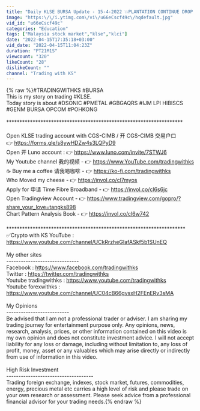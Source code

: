```yaml
---
title: "Daily KLSE BURSA Update - 15-4-2022 💥PLANTATION CONTINUE DROP 💥METAL STOCKS REBOUND?💥"
image: "https:\/\/i.ytimg.com\/vi\/u66eCscf49c\/hqdefault.jpg"
vid_id: "u66eCscf49c"
categories: "Education"
tags: ["Malaysia stock market","klse","klci"]
date: "2022-04-15T17:35:18+03:00"
vid_date: "2022-04-15T11:04:23Z"
duration: "PT21M1S"
viewcount: "320"
likeCount: "28"
dislikeCount: ""
channel: "Trading with KS"
---
```

{% raw %}#TRADINGWITHKS #BURSA<br />This is my story on trading #KLSE​.<br />Today story is about  #DSONIC #PMETAL #GBGAQRS #IJM LPI HIBISCS #GENM BURSA OPCOM #POHKONG<br /><br />*******************************************************************<br /><br />Open KLSE trading account  with CGS-CIMB / 开 CGS-CIMB 交易户口<br />👉 <a rel="nofollow" target="blank" href="https://forms.gle/s8ywHDZw4s3LQPyD9">https://forms.gle/s8ywHDZw4s3LQPyD9</a><br />Open 开 Luno account : 👉 <a rel="nofollow" target="blank" href="https://www.luno.com/invite/7STWJ6">https://www.luno.com/invite/7STWJ6</a><br />My Youtube channel 我的视频 - 👉 <a rel="nofollow" target="blank" href="https://www.YouTube.com/tradingwithks">https://www.YouTube.com/tradingwithks</a><br />☕ Buy me a coffee 请我喝咖啡 - 👉 <a rel="nofollow" target="blank" href="https://ko-fi.com/tradingwithks">https://ko-fi.com/tradingwithks</a><br />Who Moved my cheese - 👉 <a rel="nofollow" target="blank" href="https://invol.co/cl7myos">https://invol.co/cl7myos</a><br />Apply for 申请 Time Fibre Broadband - 👉 <a rel="nofollow" target="blank" href="https://invol.co/cl6s6jc">https://invol.co/cl6s6jc</a><br />Open Tradingview Account - 👉 <a rel="nofollow" target="blank" href="https://www.tradingview.com/gopro/?share_your_love=tangks898">https://www.tradingview.com/gopro/?share_your_love=tangks898</a><br />Chart Pattern Analysis Book - 👉 <a rel="nofollow" target="blank" href="https://invol.co/cl6w742">https://invol.co/cl6w742</a><br /><br />********************************************************************<br />✅Crypto with KS YouTube : <a rel="nofollow" target="blank" href="https://www.youtube.com/channel/UCkRrzheGIafASkf5b1SUnEQ">https://www.youtube.com/channel/UCkRrzheGIafASkf5b1SUnEQ</a><br /><br />My other sites<br />------------------------------<br />Facebook : <a rel="nofollow" target="blank" href="https://www.facebook.com/tradingwithks">https://www.facebook.com/tradingwithks</a><br />Twitter : <a rel="nofollow" target="blank" href="https://twitter.com/tradingwithks">https://twitter.com/tradingwithks</a><br />Youtube tradingwithks : <a rel="nofollow" target="blank" href="https://www.youtube.com/tradingwithks​">https://www.youtube.com/tradingwithks​</a><br />Youtube forexwithks : <a rel="nofollow" target="blank" href="https://www.youtube.com/channel/UC04cB66gvsxH2FEnERv3sMA">https://www.youtube.com/channel/UC04cB66gvsxH2FEnERv3sMA</a><br /><br />My Opinions<br />--------------------------<br />Be advised that I am not a professional trader or adviser. I am sharing my trading journey for entertainment purpose only.  Any opinions, news, research, analysis, prices, or other information contained on this video is my own opinion and does not constitute investment advice. I will not accept liability for any loss or damage, including without limitation to, any loss of profit, money, asset or any valuables which may arise directly or indirectly from use of information in this video.<br /><br />High Risk Investment<br />------------------------------------<br />Trading foreign exchange, indexes, stock market, futures, commodities, energy, precious metal etc carries a high level of risk and please trade on your own research or assessment. Please seek advice from a professional financial advisor for your trading needs.{% endraw %}
